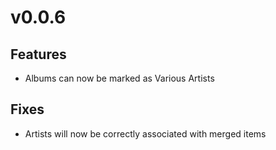 # v0.0.6
## Features
- Albums can now be marked as Various Artists

## Fixes
- Artists will now be correctly associated with merged items